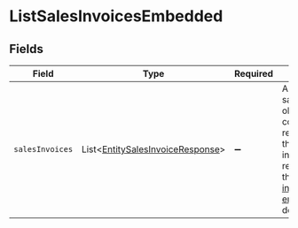 # ListSalesInvoicesEmbedded


## Fields

| Field                                                                                                                                                                | Type                                                                                                                                                                 | Required                                                                                                                                                             | Description                                                                                                                                                          |
| -------------------------------------------------------------------------------------------------------------------------------------------------------------------- | -------------------------------------------------------------------------------------------------------------------------------------------------------------------- | -------------------------------------------------------------------------------------------------------------------------------------------------------------------- | -------------------------------------------------------------------------------------------------------------------------------------------------------------------- |
| `salesInvoices`                                                                                                                                                      | List\<[EntitySalesInvoiceResponse](../../models/components/EntitySalesInvoiceResponse.md)>                                                                           | :heavy_minus_sign:                                                                                                                                                   | An array of sales invoice objects. For a complete reference of the sales invoice object, refer to<br/>the [Get sales invoice endpoint](get-sales-invoice) documentation. |